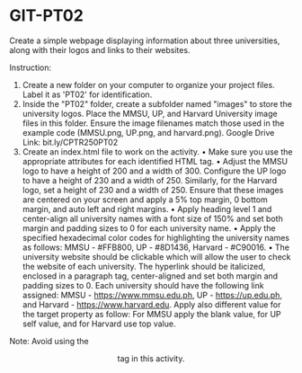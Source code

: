 # GIT-PT02

Create a simple webpage displaying information about three universities, along with their logos and links to their websites.

Instruction:

1. Create a new folder on your computer to organize your project files. Label it as 'PT02' for identification.
2. Inside the "PT02" folder, create a subfolder named "images" to store the university logos. Place the MMSU, UP, and Harvard University image files in this folder. Ensure the image filenames match those used in the example code (MMSU.png, UP.png, and harvard.png).
    Google Drive Link: bit.ly/CPTR250PT02
3. Create an index.html file to work on the activity.
    • Make sure you use the appropriate attributes for each identified HTML tag.
    • Adjust the MMSU logo to have a height of 200 and a width of 300. Configure the UP logo to have a height of 230 and a width of 250. Similarly, for the Harvard logo, set a height of 230 and a width of 250. Ensure that these images are centered on your screen and apply a 5% top margin, 0 bottom margin, and auto left and right margins.
    • Apply heading level 1 and center-align all university names with a font size of 150% and set both margin and padding sizes to 0 for each university name.
    • Apply the specified hexadecimal color codes for highlighting the university names as follows: MMSU - #FFB800, UP - #8D1436, Harvard - #C90016.
    • The university website should be clickable which will allow the user to check the website of each university. The hyperlink should be italicized, enclosed in a paragraph tag, center-aligned and set both margin and padding sizes to 0. Each university should have the following link assigned: MMSU - https://www.mmsu.edu.ph, UP - https://up.edu.ph, and Harvard - https://www.harvard.edu. Apply also different value for the target property as follow: For MMSU apply the blank value, for UP self value, and for Harvard use top value.

Note: Avoid using the <center> tag in this activity.
